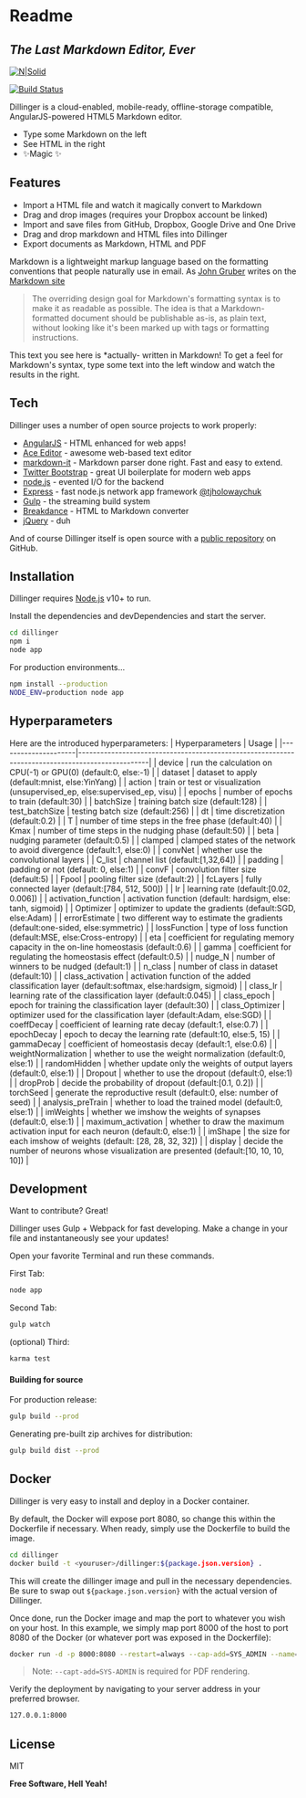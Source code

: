 # Readme
## _The Last Markdown Editor, Ever_

[![N|Solid](https://cldup.com/dTxpPi9lDf.thumb.png)](https://nodesource.com/products/nsolid)

[![Build Status](https://travis-ci.org/joemccann/dillinger.svg?branch=master)](https://travis-ci.org/joemccann/dillinger)

Dillinger is a cloud-enabled, mobile-ready, offline-storage compatible,
AngularJS-powered HTML5 Markdown editor.

- Type some Markdown on the left
- See HTML in the right
- ✨Magic ✨

## Features

- Import a HTML file and watch it magically convert to Markdown
- Drag and drop images (requires your Dropbox account be linked)
- Import and save files from GitHub, Dropbox, Google Drive and One Drive
- Drag and drop markdown and HTML files into Dillinger
- Export documents as Markdown, HTML and PDF

Markdown is a lightweight markup language based on the formatting conventions
that people naturally use in email.
As [John Gruber] writes on the [Markdown site][df1]

> The overriding design goal for Markdown's
> formatting syntax is to make it as readable
> as possible. The idea is that a
> Markdown-formatted document should be
> publishable as-is, as plain text, without
> looking like it's been marked up with tags
> or formatting instructions.

This text you see here is *actually- written in Markdown! To get a feel
for Markdown's syntax, type some text into the left window and
watch the results in the right.

## Tech

Dillinger uses a number of open source projects to work properly:

- [AngularJS] - HTML enhanced for web apps!
- [Ace Editor] - awesome web-based text editor
- [markdown-it] - Markdown parser done right. Fast and easy to extend.
- [Twitter Bootstrap] - great UI boilerplate for modern web apps
- [node.js] - evented I/O for the backend
- [Express] - fast node.js network app framework [@tjholowaychuk]
- [Gulp] - the streaming build system
- [Breakdance](https://breakdance.github.io/breakdance/) - HTML
to Markdown converter
- [jQuery] - duh

And of course Dillinger itself is open source with a [public repository][dill]
 on GitHub.

## Installation

Dillinger requires [Node.js](https://nodejs.org/) v10+ to run.

Install the dependencies and devDependencies and start the server.

```sh
cd dillinger
npm i
node app
```

For production environments...

```sh
npm install --production
NODE_ENV=production node app
```

## Hyperparameters

Here are the introduced hyperparameters:
| Hyperparameters     | Usage                                                                                           |
|---------------------|-------------------------------------------------------------------------------------------------|
| device              | run the calculation on CPU(-1) or GPU(0) (default:0, else:-1)                                   |
| dataset             | dataset to apply (default:mnist, else:YinYang)                                                  |
| action              | train or test or visualization (unsupervised_ep, else:supervised_ep, visu)                      |
| epochs              | number of epochs to train (default:30)                                                          |
| batchSize           | training batch size (default:128)                                                               |
| test_batchSize      | testing batch size (default:256)                                                                |
| dt                  | time discretization (default:0.2)                                                               |
| T                   | number of time steps in the free phase (default:40)                                             |
| Kmax                | number of time steps in the nudging phase (default:50)                                          |
| beta                | nudging parameter (default:0.5)                                                                 |
| clamped             | clamped states of the network to avoid divergence (default:1, else:0)                           |
| convNet             | whether use the convolutional layers                                                            |
| C_list              | channel list (default:[1,32,64])                                                                |
| padding             | padding or not (default: 0, else:1)                                                             |
| convF               | convolution filter size (default:5)                                                             |
| Fpool               | pooling filter size (default:2)                                                                 |
| fcLayers            | fully connected layer (default:[784, 512, 500])                                                 |
| lr                  | learning rate (default:[0.02, 0.006])                                                           |
| activation_function | activation function (default: hardsigm, else: tanh, sigmoid)                                    |
| Optimizer           | optimizer to update the gradients (default:SGD, else:Adam)                                      |
| errorEstimate       | two different way to estimate the gradients (default:one-sided, else:symmetric)                 |
| lossFunction        | type of loss function (default:MSE, else:Cross-entropy)                                         |
| eta                 | coefficient for regulating memory capacity in the on-line homeostasis (default:0.6)             |
| gamma               | coefficient for regulating the homeostasis effect (default:0.5)                                 |
| nudge_N             | number of winners to be nudged (default:1)                                                      |
| n_class             | number of class in dataset (default:10)                                                         |
| class_activation    | activation function of the added classification layer (default:softmax, else:hardsigm, sigmoid) |
| class_lr            | learning rate of the classification layer (default:0.045)                                       |
| class_epoch         | epoch for training the classification layer (default:30)                                        |
| class_Optimizer     | optimizer used for the classification layer (default:Adam, else:SGD)                            |
| coeffDecay          | coefficient of learning rate decay (default:1, else:0.7)                                        |
| epochDecay          | epoch to decay the learning rate (default:10, else:5, 15)                                       |
| gammaDecay          | coefficient of homeostasis decay (default:1, else:0.6)                                          |
| weightNormalization | whether to use the weight normalization (default:0, else:1)                                     |
| randomHidden        | whether update only the weights of output layers (default:0, else:1)                            |
| Dropout             | whether to use the dropout (default:0, else:1)                                                  |
| dropProb            | decide the probability of dropout (default:[0.1, 0.2])                                          |
| torchSeed           | generate the reproductive result (default:0, else: number of seed)                              |
| analysis_preTrain   | whether to load the trained model (default:0, else:1)                                           |
| imWeights           | whether we imshow the weights of synapses (default:0, else:1)                                   |
| maximum_activation  | whether to draw the maximum activation input for each neuron (default:0, else:1)                |
| imShape             | the size for each imshow of weights (default: [28, 28, 32, 32])                                 |
| display             | decide the number of neurons whose visualization are presented (default:[10, 10, 10, 10])       |

## Development

Want to contribute? Great!

Dillinger uses Gulp + Webpack for fast developing.
Make a change in your file and instantaneously see your updates!

Open your favorite Terminal and run these commands.

First Tab:

```sh
node app
```

Second Tab:

```sh
gulp watch
```

(optional) Third:

```sh
karma test
```

#### Building for source

For production release:

```sh
gulp build --prod
```

Generating pre-built zip archives for distribution:

```sh
gulp build dist --prod
```

## Docker

Dillinger is very easy to install and deploy in a Docker container.

By default, the Docker will expose port 8080, so change this within the
Dockerfile if necessary. When ready, simply use the Dockerfile to
build the image.

```sh
cd dillinger
docker build -t <youruser>/dillinger:${package.json.version} .
```

This will create the dillinger image and pull in the necessary dependencies.
Be sure to swap out `${package.json.version}` with the actual
version of Dillinger.

Once done, run the Docker image and map the port to whatever you wish on
your host. In this example, we simply map port 8000 of the host to
port 8080 of the Docker (or whatever port was exposed in the Dockerfile):

```sh
docker run -d -p 8000:8080 --restart=always --cap-add=SYS_ADMIN --name=dillinger <youruser>/dillinger:${package.json.version}
```

> Note: `--capt-add=SYS-ADMIN` is required for PDF rendering.

Verify the deployment by navigating to your server address in
your preferred browser.

```sh
127.0.0.1:8000
```

## License

MIT

**Free Software, Hell Yeah!**

[//]: # (These are reference links used in the body of this note and get stripped out when the markdown processor does its job. There is no need to format nicely because it shouldn't be seen. Thanks SO - http://stackoverflow.com/questions/4823468/store-comments-in-markdown-syntax)

   [dill]: <https://github.com/joemccann/dillinger>
   [git-repo-url]: <https://github.com/joemccann/dillinger.git>
   [john gruber]: <http://daringfireball.net>
   [df1]: <http://daringfireball.net/projects/markdown/>
   [markdown-it]: <https://github.com/markdown-it/markdown-it>
   [Ace Editor]: <http://ace.ajax.org>
   [node.js]: <http://nodejs.org>
   [Twitter Bootstrap]: <http://twitter.github.com/bootstrap/>
   [jQuery]: <http://jquery.com>
   [@tjholowaychuk]: <http://twitter.com/tjholowaychuk>
   [express]: <http://expressjs.com>
   [AngularJS]: <http://angularjs.org>
   [Gulp]: <http://gulpjs.com>

   [PlDb]: <https://github.com/joemccann/dillinger/tree/master/plugins/dropbox/README.md>
   [PlGh]: <https://github.com/joemccann/dillinger/tree/master/plugins/github/README.md>
   [PlGd]: <https://github.com/joemccann/dillinger/tree/master/plugins/googledrive/README.md>
   [PlOd]: <https://github.com/joemccann/dillinger/tree/master/plugins/onedrive/README.md>
   [PlMe]: <https://github.com/joemccann/dillinger/tree/master/plugins/medium/README.md>
   [PlGa]: <https://github.com/RahulHP/dillinger/blob/master/plugins/googleanalytics/README.md>
